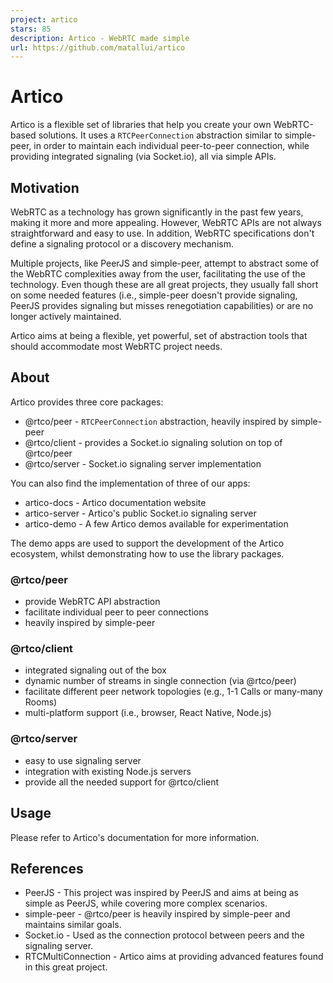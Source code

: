 ```yaml
---
project: artico
stars: 85
description: Artico - WebRTC made simple
url: https://github.com/matallui/artico
---
```


Artico
======

Artico is a flexible set of libraries that help you create your own WebRTC-based solutions. It uses a `RTCPeerConnection` abstraction similar to simple-peer, in order to maintain each individual peer-to-peer connection, while providing integrated signaling (via Socket.io), all via simple APIs.

Motivation
----------

WebRTC as a technology has grown significantly in the past few years, making it more and more appealing. However, WebRTC APIs are not always straightforward and easy to use. In addition, WebRTC specifications don't define a signaling protocol or a discovery mechanism.

Multiple projects, like PeerJS and simple-peer, attempt to abstract some of the WebRTC complexities away from the user, facilitating the use of the technology. Even though these are all great projects, they usually fall short on some needed features (i.e., simple-peer doesn't provide signaling, PeerJS provides signaling but misses renegotiation capabilities) or are no longer actively maintained.

Artico aims at being a flexible, yet powerful, set of abstraction tools that should accommodate most WebRTC project needs.

About
-----

Artico provides three core packages:

-   @rtco/peer - `RTCPeerConnection` abstraction, heavily inspired by simple-peer
-   @rtco/client - provides a Socket.io signaling solution on top of @rtco/peer
-   @rtco/server - Socket.io signaling server implementation

You can also find the implementation of three of our apps:

-   artico-docs - Artico documentation website
-   artico-server - Artico's public Socket.io signaling server
-   artico-demo - A few Artico demos available for experimentation

The demo apps are used to support the development of the Artico ecosystem, whilst demonstrating how to use the library packages.

### @rtco/peer

-   provide WebRTC API abstraction
-   facilitate individual peer to peer connections
-   heavily inspired by simple-peer

### @rtco/client

-   integrated signaling out of the box
-   dynamic number of streams in single connection (via @rtco/peer)
-   facilitate different peer network topologies (e.g., 1-1 Calls or many-many Rooms)
-   multi-platform support (i.e., browser, React Native, Node.js)

### @rtco/server

-   easy to use signaling server
-   integration with existing Node.js servers
-   provide all the needed support for @rtco/client

Usage
-----

Please refer to Artico's documentation for more information.

References
----------

-   PeerJS - This project was inspired by PeerJS and aims at being as simple as PeerJS, while covering more complex scenarios.
-   simple-peer - @rtco/peer is heavily inspired by simple-peer and maintains similar goals.
-   Socket.io - Used as the connection protocol between peers and the signaling server.
-   RTCMultiConnection - Artico aims at providing advanced features found in this great project.
